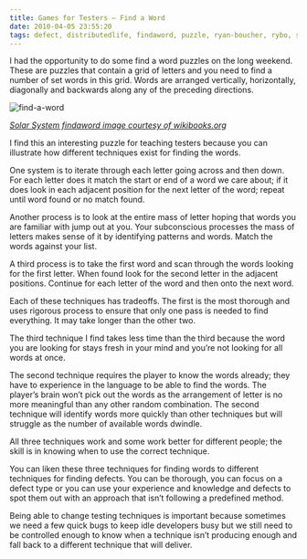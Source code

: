 ```yaml
---
title: Games for Testers – Find a Word
date: 2010-04-05 23:55:20
tags: defect, distributedlife, findaword, puzzle, ryan-boucher, rybo, software-testing, teaching, techniques, testing, training, 
---
```

I had the opportunity to do some find a word puzzles on the long weekend. These are puzzles that contain a grid of letters and you need to find a number of set words in this grid. Words are arranged vertically, horizontally, diagonally and backwards along any of the preceding directions.

![find-a-word](/images/find-a-word.png)

*[Solar System findaword image courtesy of wikibooks.org](http://en.wikibooks.org/w/index.php?title=File:Solar_System_Word_Find.png&filetimestamp=20060930021411)*

I find this an interesting puzzle for teaching testers because you can illustrate how different techniques exist for finding the words.

One system is to iterate through each letter going across and then down. For each letter does it match the start or end of a word we care about; if it does look in each adjacent position for the next letter of the word; repeat until word found or no match found.

Another process is to look at the entire mass of letter hoping that words you are familiar with jump out at you. Your subconscious processes the mass of letters makes sense of it by identifying patterns and words. Match the words against your list.

A third process is to take the first word and scan through the words looking for the first letter. When found look for the second letter in the adjacent positions. Continue for each letter of the word and then onto the next word.

Each of these techniques has tradeoffs. The first is the most thorough and uses rigorous process to ensure that only one pass is needed to find everything. It may take longer than the other two.

The third technique I find takes less time than the third because the word you are looking for stays fresh in your mind and you’re not looking for all words at once.

The second technique requires the player to know the words already; they have to experience in the language to be able to find the words. The player’s brain won’t pick out the words as the arrangement of letter is no more meaningful than any other random combination. The second technique will identify words more quickly than other techniques but will struggle as the number of available words dwindle.

All three techniques work and some work better for different people; the skill is in knowing when to use the correct technique.

You can liken these three techniques for finding words to different techniques for finding defects. You can be thorough, you can focus on a defect type or you can use your experience and knowledge and defects to spot them out with an approach that isn’t following a predefined method.

Being able to change testing techniques is important because sometimes we need a few quick bugs to keep idle developers busy but we still need to be controlled enough to know when a technique isn’t producing enough and fall back to a different technique that will deliver.